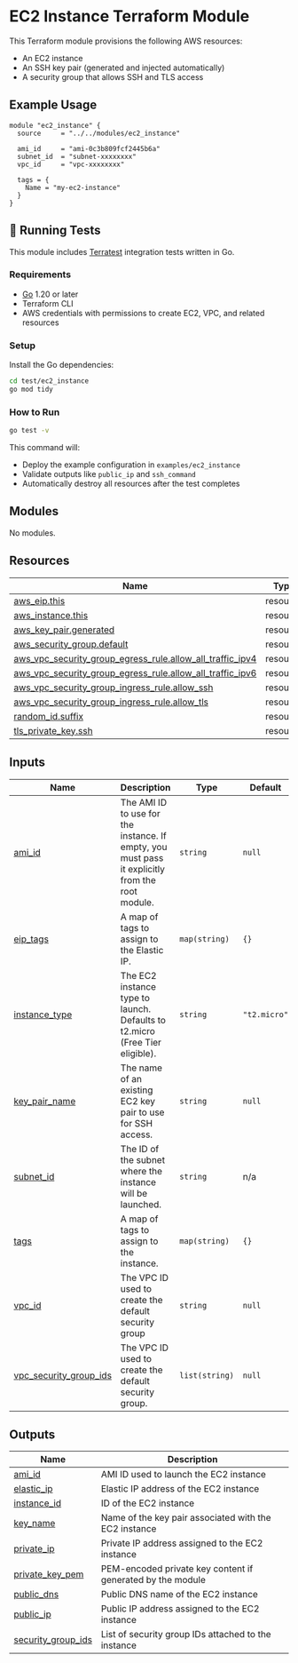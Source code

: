 # EC2 Instance Terraform Module

This Terraform module provisions the following AWS resources:
- An EC2 instance
- An SSH key pair (generated and injected automatically)
- A security group that allows SSH and TLS access

## Example Usage

```hcl
module "ec2_instance" {
  source     = "../../modules/ec2_instance"

  ami_id     = "ami-0c3b809fcf2445b6a"
  subnet_id  = "subnet-xxxxxxxx"
  vpc_id     = "vpc-xxxxxxxx"

  tags = {
    Name = "my-ec2-instance"
  }
}
```
## 🧪 Running Tests

This module includes [Terratest](https://github.com/gruntwork-io/terratest) integration tests written in Go.

### Requirements

- [Go](https://golang.org/dl/) 1.20 or later
- Terraform CLI
- AWS credentials with permissions to create EC2, VPC, and related resources

### Setup

Install the Go dependencies:

```bash
cd test/ec2_instance
go mod tidy
```

### How to Run

```bash
go test -v
```

This command will:
* Deploy the example configuration in `examples/ec2_instance`
* Validate outputs like `public_ip` and `ssh_command`
* Automatically destroy all resources after the test completes


<!-- BEGIN_TF_DOCS -->
## Modules

No modules.

## Resources

| Name | Type |
|------|------|
| [aws_eip.this](https://registry.terraform.io/providers/hashicorp/aws/latest/docs/resources/eip) | resource |
| [aws_instance.this](https://registry.terraform.io/providers/hashicorp/aws/latest/docs/resources/instance) | resource |
| [aws_key_pair.generated](https://registry.terraform.io/providers/hashicorp/aws/latest/docs/resources/key_pair) | resource |
| [aws_security_group.default](https://registry.terraform.io/providers/hashicorp/aws/latest/docs/resources/security_group) | resource |
| [aws_vpc_security_group_egress_rule.allow_all_traffic_ipv4](https://registry.terraform.io/providers/hashicorp/aws/latest/docs/resources/vpc_security_group_egress_rule) | resource |
| [aws_vpc_security_group_egress_rule.allow_all_traffic_ipv6](https://registry.terraform.io/providers/hashicorp/aws/latest/docs/resources/vpc_security_group_egress_rule) | resource |
| [aws_vpc_security_group_ingress_rule.allow_ssh](https://registry.terraform.io/providers/hashicorp/aws/latest/docs/resources/vpc_security_group_ingress_rule) | resource |
| [aws_vpc_security_group_ingress_rule.allow_tls](https://registry.terraform.io/providers/hashicorp/aws/latest/docs/resources/vpc_security_group_ingress_rule) | resource |
| [random_id.suffix](https://registry.terraform.io/providers/hashicorp/random/latest/docs/resources/id) | resource |
| [tls_private_key.ssh](https://registry.terraform.io/providers/hashicorp/tls/latest/docs/resources/private_key) | resource |

## Inputs

| Name | Description | Type | Default | Required |
|------|-------------|------|---------|:--------:|
| <a name="input_ami_id"></a> [ami\_id](#input\_ami\_id) | The AMI ID to use for the instance. If empty, you must pass it explicitly from the root module. | `string` | `null` | no |
| <a name="input_eip_tags"></a> [eip\_tags](#input\_eip\_tags) | A map of tags to assign to the Elastic IP. | `map(string)` | `{}` | no |
| <a name="input_instance_type"></a> [instance\_type](#input\_instance\_type) | The EC2 instance type to launch. Defaults to t2.micro (Free Tier eligible). | `string` | `"t2.micro"` | no |
| <a name="input_key_pair_name"></a> [key\_pair\_name](#input\_key\_pair\_name) | The name of an existing EC2 key pair to use for SSH access. | `string` | `null` | no |
| <a name="input_subnet_id"></a> [subnet\_id](#input\_subnet\_id) | The ID of the subnet where the instance will be launched. | `string` | n/a | yes |
| <a name="input_tags"></a> [tags](#input\_tags) | A map of tags to assign to the instance. | `map(string)` | `{}` | no |
| <a name="input_vpc_id"></a> [vpc\_id](#input\_vpc\_id) | The VPC ID used to create the default security group | `string` | `null` | no |
| <a name="input_vpc_security_group_ids"></a> [vpc\_security\_group\_ids](#input\_vpc\_security\_group\_ids) | The VPC ID used to create the default security group. | `list(string)` | `null` | no |

## Outputs

| Name | Description |
|------|-------------|
| <a name="output_ami_id"></a> [ami\_id](#output\_ami\_id) | AMI ID used to launch the EC2 instance |
| <a name="output_elastic_ip"></a> [elastic\_ip](#output\_elastic\_ip) | Elastic IP address of the EC2 instance |
| <a name="output_instance_id"></a> [instance\_id](#output\_instance\_id) | ID of the EC2 instance |
| <a name="output_key_name"></a> [key\_name](#output\_key\_name) | Name of the key pair associated with the EC2 instance |
| <a name="output_private_ip"></a> [private\_ip](#output\_private\_ip) | Private IP address assigned to the EC2 instance |
| <a name="output_private_key_pem"></a> [private\_key\_pem](#output\_private\_key\_pem) | PEM-encoded private key content if generated by the module |
| <a name="output_public_dns"></a> [public\_dns](#output\_public\_dns) | Public DNS name of the EC2 instance |
| <a name="output_public_ip"></a> [public\_ip](#output\_public\_ip) | Public IP address assigned to the EC2 instance |
| <a name="output_security_group_ids"></a> [security\_group\_ids](#output\_security\_group\_ids) | List of security group IDs attached to the instance |
<!-- END_TF_DOCS -->
